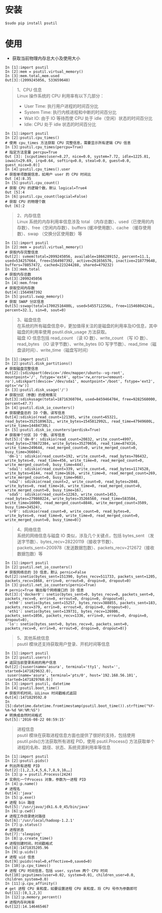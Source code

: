 # 安装

```
$sudo pip install psutil
```

# 使用

- 获取当前物理内存总大小及使用大小

```
In [1]:import psutil
In [2]:mem = psutil.virtual_memory()
In [3]:mem.total,mem.used
Out[3]:(2099245056, 533659648)
```

> 1、CPU 信息<br>
> Linux 操作系统的 CPU 利用率有以下几部分：<br>
> - User Time: 执行用户进程的时间百分比
> - System Time: 执行内核进程和中断的时间百分比
> - Wait IO: 由于 IO 等待而使 CPU 处于 idle（空闲）状态的时间百分比
> - Idle: CPU 处于 idle 状态的时间百分比

```
In [1]:import psutil
In [2]:psutil.cpu_times()
# 使用 cpu_times 方法获取 CPU 完整信息，需要显示所有逻辑 CPU 信息
In [3]:psutil.cpu_times(percpu=True)
# 指定方法变量 percpu=True
Out [3]: [scputimes(user=8.27, nice=0.0, system=7.72, idle=1225.81, iowait=29.69, irq=0.64, softirq=0.0, steal=0.0, guest=0.0, guest_nice=0.0)]
In [4]:psutil.cpu_times().user
# 获取单项数据信息，如用户 user 的 CPU 时间比
Out [4]:8.35
In [5]:psutil.cpu_count()
# 获取 CPU 的逻辑个数，默认 logical=True4
Out [5]:4
In [6]:psutil.cpu_count(logcial=False)
# 获取 CPU 的物理个数
Out [6]:2
```

> 2、内存信息<br>
> Linux 系统的内存利用率信息涉及 total （内存总数）、used（已使用的内存数）、free（空闲内存数）、buffers (缓冲使用数）、cache （缓存使用数）、swap （交换分区使用数）等

```
In [1]:import psutil
In [2]:mem = psutil.virtual_memory()
# 获取内存完整信息
Out[2]: svmem(total=2099245056, available=1866289152, percent=11.1, used=534257664, free=1564987392, active=261656576, inactive=218779648, buffers=78057472, cached=223244288, shared=479232)
In [3]:mem.total
# 获取内存总数
Out[3]:2099245056
In [4]:mem.free
# 获取空闲内存数
Out[4]:1564987392
In [5]:psutil.swap_memory()
# 获取 SWAP 分区信息
Out[5]:sswap(total=17002516480L, used=5455712256L, free=11546804224L, percent=32.1, sin=0, sout=0)
```

> 3、磁盘信息<br>
> 在系统的所有磁盘信息中，更加值得关注的是磁盘的利用率及IO信息，其中磁盘的利用率使用 psutil.disk_usage 方法获取。<br>
> 磁盘 IO 信息包括 read_count （读 IO 数）、write_count （写 IO 数）、read_bytes （IO 读字节数）、write_bytes (IO 写字节数）、read_time（磁盘读时间）、write_time（磁盘写时间）

```
In [1]:import psutil
In [2]:psutil.disk_partitions()
# 获取磁盘完整信息
Out[2]:[sdiskpart(device='/dev/mapper/ubuntu--vg-root', mountpoint='/', fstype='ext4', opts='rw,errors=remount-ro'),sdiskpart(device='/dev/sda1', mountpoint='/boot', fstype='ext2', opts='rw')]
In [3]:psutil.disk_usage('/')
# 获取分区（参数）的使用情况
Out[3]:sdiskusage(total=18716360704, used=8459464704, free=9282560000, percent=47.7)
In [4]:psutil.disk_io_counters()
# 获取硬盘总的 IO 个数、读写信息
Out[4]:sdiskio(read_count=121385, write_count=65321, read_bytes=3525189632L, write_bytes=1545812992L, read_time=47949600L, write_time=14484730L)
In [5]:psutil.disk_io_counters(perdisk=True)
# 获取单个分区 IO 个数、读写信息
Out[5]:{'dm-0': sdiskio(read_count=20832, write_count=4997, read_bytes=278672384, write_bytes=35270656, read_time=874316, write_time=249644, read_merged_count=0, write_merged_count=0, busy_time=36604),
 'dm-1': sdiskio(read_count=192, write_count=0, read_bytes=786432, write_bytes=0, read_time=456, write_time=0, read_merged_count=0, write_merged_count=0, busy_time=444),
 'sda1': sdiskio(read_count=339, write_count=6, read_bytes=1174528, write_bytes=6144, read_time=1616, write_time=0, read_merged_count=269, write_merged_count=0, busy_time=968),
 'sda2': sdiskio(read_count=2, write_count=0, read_bytes=2048, write_bytes=0, read_time=16, write_time=0, read_merged_count=0, write_merged_count=0, busy_time=16),
 'sda5': sdiskio(read_count=12263, write_count=1453, read_bytes=279860224, write_bytes=35266560, read_time=583584, write_time=16000, read_merged_count=8846, write_merged_count=3509, busy_time=34524),
 'sr0': sdiskio(read_count=0, write_count=0, read_bytes=0, write_bytes=0, read_time=0, write_time=0, read_merged_count=0, write_merged_count=0, busy_time=0)}
```

> 4、网络信息<br>
> 系统的网络信息与磁盘 IO 类似，涉及几个关键点，包括 bytes_sent （发送字节数）、bytes_recv=28220119（接收字节数）、packets_sent=200978（发送数据包数）、packets_recv=212672（接收数据包数）等

```
In [1]:import psutil
In [2]:psutil.net_io_counters()
# 获取网络总的 IO 信息，默认 pernic=False
Out[2]:snetio(bytes_sent=151390, bytes_recv=511733, packets_sent=1205, packets_recv=1668, errin=0, errout=0, dropin=0, dropout=0)
In [3]:psutil.net_io_counters(pernic=True)
# pernic=True 输出每个网络接口的 IO 信息
Out[3]:{'docker0': snetio(bytes_sent=0, bytes_recv=0, packets_sent=0, packets_recv=0, errin=0, errout=0, dropin=0, dropout=0),
 'eth0': snetio(bytes_sent=15257, bytes_recv=388855, packets_sent=183, packets_recv=379, errin=0, errout=0, dropin=0, dropout=0),
 'eth1': snetio(bytes_sent=139731, bytes_recv=126986, packets_sent=1056, packets_recv=1336, errin=0, errout=0, dropin=0, dropout=0),
 'lo': snetio(bytes_sent=0, bytes_recv=0, packets_sent=0, packets_recv=0, errin=0, errout=0, dropin=0, dropout=0)}
```

> 5、其他系统信息<br>
> psutil 模块还支持获取用户登录、开机时间等信息

```
In [1]:import psutil
In [2]:psutil.users()
# 返回当前登录系统的用户信息
Out[2]:[suser(name='asura', terminal='tty1', host='', started=1471829632.0),
 suser(name='asura', terminal='pts/0', host='192.168.56.101', started=1471829760.0)]
In [3]:import psutil, datetime
In [4]:psutil.boot_time()
# 获取开机时间，以Linux 时间戳格式返回
Out[4]:1471829592.0
In [5]:datetime.datetime.fromtimestamp(psutil.boot_time()).strftime("%Y-%m-%d %H:%M:%S")
# 转换成自然时间格式
Out[5]:'2016-08-22 08:59:15'
```

> 进程信息<br>
> psutil 模块在获取进程信息方面也提供了很好的支持，包括使用 psutil.pids()方法获取所有进程 PID，使用 psutil.Process() 方法获取单个进程的名称、路径、状态、系统资源利用率等信息

```
In [1]:import psutil
In [2]:psutil.pids()
# 列出所有进程 PID
Out[2]:[1,2,3,4,5,6,7,8,9,10……]
In [3]:p = psutil.Process(2424)
# 实例化一个Process 对象，参数为一进程 PID
In [4]:p.name()
# 进程名
Out[4]:'java'
In [5]:p.exe()
# 进程 bin 路径
Out[5]:'/usr/java/jdk1.6.0_45/bin/java'
In [6]:p.cwd()
# 进程工作目录绝对路径
Out[6]:'/usr/local/hadoop-1.2.1'
In [7]:p.status()
# 进程状态
Out[7]:'sleeping'
In [8]:p.create_time()
# 进程创建时间，时间戳格式
Out[8]:1471835205.96
In [9]:p.uids()
# 进程 uid 信息
Out[9]:puids(real=0,effective=0,saved=0)
In [10]:p.cpu_times()
# 进程 CPU 时间信息，包括 user、system 两个 CPU 时间
Out[10]:pcputimes(user=0.02, system=0.01, children_user=0.0, children_system=0.0)
In [11]:p.cpu_affinity()
# get 进程 CPU 亲和度，如要设置进程 CPU 亲和度，将 CPU 号作为参数即可
Out[11]:[0,1,2,3]
In [12]:p.memory_percent()
# 进程内存利用率
Out[12]:14.146465467